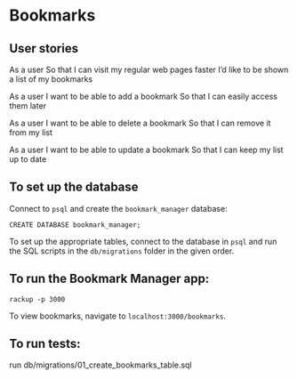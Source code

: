# Bookmarks

## User stories 

As a user 
So that I can visit my regular web pages faster
I’d like to be shown a list of my bookmarks

As a user 
I want to be able to add a bookmark 
So that I can easily access them later 

As a user 
I want to be able to delete a bookmark
So that I can remove it from my list

As a user
I want to be able to update a bookmark
So that I can keep my list up to date


## To set up the database

Connect to `psql` and create the `bookmark_manager` database:

```
CREATE DATABASE bookmark_manager;
```

To set up the appropriate tables, connect to the database in `psql` and run the SQL scripts in the `db/migrations` folder in the given order.


## To run the Bookmark Manager app:

```
rackup -p 3000
```

To view bookmarks, navigate to `localhost:3000/bookmarks`.


## To run tests:
run db/migrations/01_create_bookmarks_table.sql




